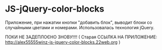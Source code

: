 # JS-jQuery-color-blocks

Приложение, при нажатии кнопки "добавить блок", выводит блоки со случайными цветами и номерами. Использовалась технология jQuery.

ПОКИ НЕ ЗАДЕПЛОЄНО ЗНОВУ!!!! ( Старая ССЫЛКА НА ПРИЛОЖЕНИЕ:  http://alex55555winz-js-jquery-color-blocks.22web.org )
